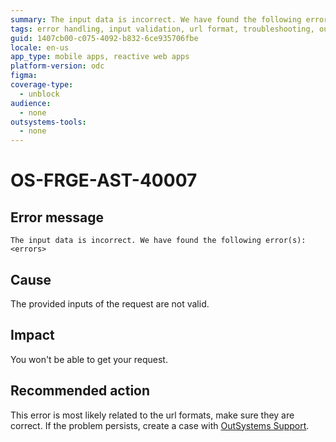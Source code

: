 ```yaml
---
summary: The input data is incorrect. We have found the following error(s) <errors>
tags: error handling, input validation, url format, troubleshooting, outsystems support
guid: 1407cb00-c075-4092-b832-6ce935706fbe
locale: en-us
app_type: mobile apps, reactive web apps
platform-version: odc
figma:
coverage-type:
  - unblock
audience:
  - none
outsystems-tools:
  - none
---
```

# OS-FRGE-AST-40007

## Error message

`The input data is incorrect. We have found the following error(s): <errors>`

## Cause

The provided inputs of the request are not valid.

## Impact

You won't be able to get your request.

## Recommended action

This error is most likely related to the url formats, make sure they are correct.
If the problem persists, create a case with [OutSystems Support](https://www.outsystems.com/support/portal/open-support-case?ErrorCode=OS-FRGE-AST-40007).
